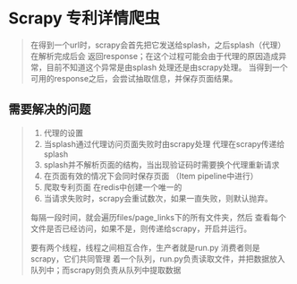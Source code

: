 # Scrapy 专利详情爬虫
>在得到一个url时，scrapy会首先把它发送给splash，之后splash（代理）在解析完成后会
>返回response；在这个过程可能会由于代理的原因造成异常，目前不知道这个异常是由splash
>处理还是由scrapy处理。
>当得到一个可用的response之后，会尝试抽取信息，并保存页面结果。
## 需要解决的问题
> 1. 代理的设置
> 2. 当splash通过代理访问页面失败时由scrapy处理 代理在scrapy传递给splash
> 3. splash并不解析页面的结构，当出现验证码时需要换个代理重新请求
> 4. 在页面有效的情况下会同时保存页面 （Item pipeline中进行）
> 5. 爬取专利页面 在redis中创建一个唯一的
> 6. 当请求失败时，scrapy会重试数次，如果一直失败，则默认抛弃。
>
>每隔一段时间，就会遍历files/page_links下的所有文件夹，然后
>查看每个文件是否已经访问，如果不是，则传递给scrapy，开启并运行。
>
>要有两个线程，线程之间相互合作，生产者就是run.py 消费者则是scrapy，它们共同管理
>着一个队列，run.py负责读取文件，并把数据放入队列中；而scrapy则负责从队列中提取数据